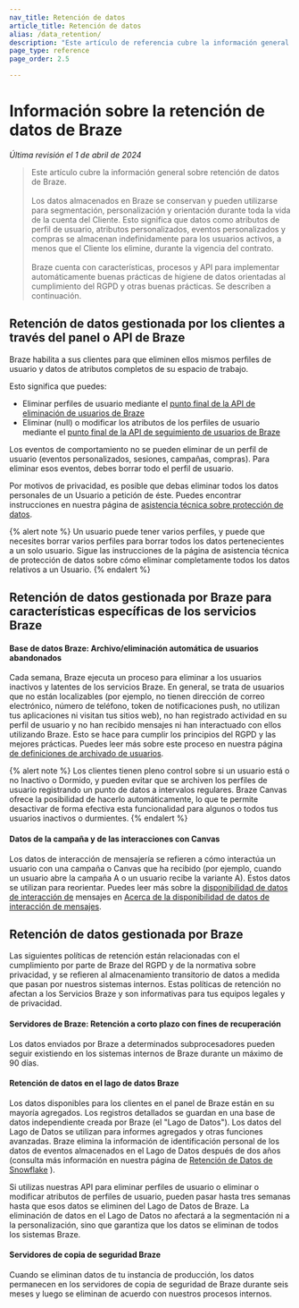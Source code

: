 ```yaml
---
nav_title: Retención de datos
article_title: Retención de datos
alias: /data_retention/
description: "Este artículo de referencia cubre la información general sobre retención de datos de Braze."
page_type: reference
page_order: 2.5

---
```


<!--
Warning! Don't make any changes to this document without approval from the legal department.
-->

# Información sobre la retención de datos de Braze

*Última revisión el 1 de abril de 2024*

> Este artículo cubre la información general sobre retención de datos de Braze.<br><br>Los datos almacenados en Braze se conservan y pueden utilizarse para segmentación, personalización y orientación durante toda la vida de la cuenta del Cliente. Esto significa que datos como atributos de perfil de usuario, atributos personalizados, eventos personalizados y compras se almacenan indefinidamente para los usuarios activos, a menos que el Cliente los elimine, durante la vigencia del contrato.<br><br>Braze cuenta con características, procesos y API para implementar automáticamente buenas prácticas de higiene de datos orientadas al cumplimiento del RGPD y otras buenas prácticas. Se describen a continuación.

## Retención de datos gestionada por los clientes a través del panel o API de Braze

Braze habilita a sus clientes para que eliminen ellos mismos perfiles de usuario y datos de atributos completos de su espacio de trabajo.

Esto significa que puedes: 
- Eliminar perfiles de usuario mediante el [punto final de la API de eliminación de usuarios de Braze]({{site.baseurl}}/api/endpoints/user_data/post_user_delete/) 
- Eliminar (null) o modificar los atributos de los perfiles de usuario mediante el [punto final de la API de seguimiento de usuarios de Braze]({{site.baseurl}}/api/endpoints/user_data/post_user_track/)

Los eventos de comportamiento no se pueden eliminar de un perfil de usuario (eventos personalizados, sesiones, campañas, compras). Para eliminar esos eventos, debes borrar todo el perfil de usuario.

Por motivos de privacidad, es posible que debas eliminar todos los datos personales de un Usuario a petición de éste. Puedes encontrar instrucciones en nuestra página de [asistencia técnica sobre protección de datos]({{site.baseurl}}/help/dp-technical-assistance/#the-right-to-erasure).

{% alert note %}
Un usuario puede tener varios perfiles, y puede que necesites borrar varios perfiles para borrar todos los datos pertenecientes a un solo usuario. Sigue las instrucciones de la página de asistencia técnica de protección de datos sobre cómo eliminar completamente todos los datos relativos a un Usuario.
{% endalert %}

## Retención de datos gestionada por Braze para características específicas de los servicios Braze

#### Base de datos Braze: Archivo/eliminación automática de usuarios abandonados

Cada semana, Braze ejecuta un proceso para eliminar a los usuarios inactivos y latentes de los servicios Braze. En general, se trata de usuarios que no están localizables (por ejemplo, no tienen dirección de correo electrónico, número de teléfono, token de notificaciones push, no utilizan tus aplicaciones ni visitan tus sitios web), no han registrado actividad en su perfil de usuario y no han recibido mensajes ni han interactuado con ellos utilizando Braze. Esto se hace para cumplir los principios del RGPD y las mejores prácticas. Puedes leer más sobre este proceso en nuestra página [de definiciones de archivado de usuarios]({{site.baseurl}}/user_guide/data_and_analytics/user_data_collection/user_archival/).

{% alert note %}
Los clientes tienen pleno control sobre si un usuario está o no Inactivo o Dormido, y pueden evitar que se archiven los perfiles de usuario registrando un punto de datos a intervalos regulares. Braze Canvas ofrece la posibilidad de hacerlo automáticamente, lo que te permite desactivar de forma efectiva esta funcionalidad para algunos o todos tus usuarios inactivos o durmientes.
{% endalert %}

#### Datos de la campaña y de las interacciones con Canvas 

Los datos de interacción de mensajería se refieren a cómo interactúa un usuario con una campaña o Canvas que ha recibido (por ejemplo, cuando un usuario abre la campaña A o un usuario recibe la variante A). Estos datos se utilizan para reorientar. Puedes leer más sobre la [disponibilidad de datos de interacción de]({{site.baseurl}}/messaging_interaction_data/) mensajes en [Acerca de la disponibilidad de datos de interacción de mensajes]({{site.baseurl}}/messaging_interaction_data/).

## Retención de datos gestionada por Braze

Las siguientes políticas de retención están relacionadas con el cumplimiento por parte de Braze del RGPD y de la normativa sobre privacidad, y se refieren al almacenamiento transitorio de datos a medida que pasan por nuestros sistemas internos. Estas políticas de retención no afectan a los Servicios Braze y son informativas para tus equipos legales y de privacidad.

#### Servidores de Braze: Retención a corto plazo con fines de recuperación

Los datos enviados por Braze a determinados subprocesadores pueden seguir existiendo en los sistemas internos de Braze durante un máximo de 90 días.

#### Retención de datos en el lago de datos Braze

Los datos disponibles para los clientes en el panel de Braze están en su mayoría agregados. Los registros detallados se guardan en una base de datos independiente creada por Braze (el "Lago de Datos"). Los datos del Lago de Datos se utilizan para informes agregados y otras funciones avanzadas. Braze elimina la información de identificación personal de los datos de eventos almacenados en el Lago de Datos después de dos años (consulta más información en nuestra página de [Retención de Datos de Snowflake]({{site.baseurl}}/partners/data_and_infrastructure_agility/data_warehouses/snowflake/data_retention#snowflake-data-retention/) ).

Si utilizas nuestras API para eliminar perfiles de usuario o eliminar o modificar atributos de perfiles de usuario, pueden pasar hasta tres semanas hasta que esos datos se eliminen del Lago de Datos de Braze. La eliminación de datos en el Lago de Datos no afectará a la segmentación ni a la personalización, sino que garantiza que los datos se eliminan de todos los sistemas Braze.

#### Servidores de copia de seguridad Braze

Cuando se eliminan datos de tu instancia de producción, los datos permanecen en los servidores de copia de seguridad de Braze durante seis meses y luego se eliminan de acuerdo con nuestros procesos internos.
